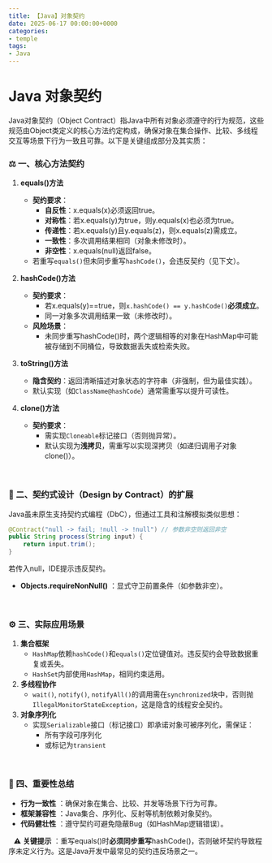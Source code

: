 ```yaml
---
title: 【Java】对象契约
date: 2025-06-17 00:00:00+0000
categories: 
- temple
tags:
- Java
---
```


# Java 对象契约

 Java对象契约（Object Contract）指Java中所有对象必须遵守的行为规范，这些规范由Object类定义的核心方法约定构成，确保对象在集合操作、比较、多线程交互等场景下行为一致且可靠。以下是关键组成部分及其实质：

### ⚖️ 一、核心方法契约
1. **equals()方法**  
   * **契约要求**：  
     - **自反性**：x.equals(x)必须返回true。  
     - **对称性**：若x.equals(y)为true，则y.equals(x)也必须为true。  
     - **传递性**：若x.equals(y)且y.equals(z)，则x.equals(z)需成立。  
     - **一致性**：多次调用结果相同（对象未修改时）。  
     - **非空性**：x.equals(null)返回false。  
   * 若重写`equals()`但未同步重写`hashCode()`，会违反契约（见下文）。  
2. **hashCode()方法**  
   * **契约要求**：  
     - 若x.equals(y)==true，则`x.hashCode() == y.hashCode()`**必须成立**。  
     - 同一对象多次调用结果一致（未修改时）。  
   * **风险场景**：  
     - 未同步重写hashCode()时，两个逻辑相等的对象在HashMap中可能被存储到不同桶位，导致数据丢失或检索失败。  
3. **toString()方法**  
   * **隐含契约**：返回清晰描述对象状态的字符串（非强制，但为最佳实践）。  
   * 默认实现（如`ClassName@hashCode`）通常需重写以提升可读性。  

4. **clone()方法**  
   * **契约要求**：  
     - 需实现`Cloneable`标记接口（否则抛异常）。  
     - 默认实现为**浅拷贝**，需重写以实现深拷贝（如递归调用子对象clone()）。  

⠀
### 🔗 二、契约式设计（Design by Contract）的扩展
Java虽未原生支持契约式编程（DbC），但通过工具和注解模拟类似思想：
```java
@Contract("null -> fail; !null -> !null") // 参数非空则返回非空
public String process(String input) { 
    return input.trim(); 
}
```
若传入null，IDE提示违反契约。
* **Objects.requireNonNull()** ：显式守卫前置条件（如参数非空）。

⠀
### ⚙️ 三、实际应用场景
1. **集合框架**  
   * `HashMap`依赖`hashCode()`和`equals()`定位键值对。违反契约会导致数据重复或丢失。  
   * `HashSet`内部使用`HashMap`，相同约束适用。  
2. **多线程协作**  
   * `wait()`, `notify()`, `notifyAll()`的调用需在`synchronized`块中，否则抛`IllegalMonitorStateException`，这是隐含的线程安全契约。  
3. **对象序列化**  
   * 实现`Serializable`接口（标记接口）即承诺对象可被序列化，需保证：  
     - 所有字段可序列化  
     - 或标记为`transient`  

⠀
### 💎 四、重要性总结
* **行为一致性** ：确保对象在集合、比较、并发等场景下行为可靠。
* **框架兼容性** ：Java集合、序列化、反射等机制依赖对象契约。
* **代码健壮性** ：遵守契约可避免隐蔽Bug（如HashMap逻辑错误）。

⠀⚠️ **关键提示** ：重写equals()时**必须同步重写**hashCode()，否则破坏契约导致程序未定义行为。这是Java开发中最常见的契约违反场景之一。
